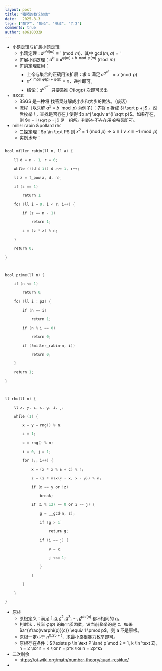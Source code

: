 ```yaml
---
layout: post
title: "猪猪的数论总结"
date:   2025-8-3
tags: ["数学", "数论", "总结", "7.2"]
comments: true
author: a06180339
---
```



- 小鸥定理与扩展小鸥定理
	- 小鸥定理：$a^{phi(m)} \equiv 1 \pmod m$，其中 $\gcd(m,a) = 1$
	- 扩展小鸥定理：$a^b \equiv a^{\varphi(m) + b \mod \varphi(m)} \pmod m$
	- 扩鸥定理应用：
		- 上帝与集合的正确用法扩展：求 $x$ 满足 $a^{a^{a^{a^{\cdots}}}} = x \pmod p$
		- $a^{x \mod \varphi(p) + \varphi(p)} = x$，递推即可。
		- 结论：$a^{a^{a^{a^{\cdots}}}}$ 只要递推 $O(\log p)$ 次即可求出
- BSGS
	- BSGS 是一种将 找答案分解成小步和大步的做法。（废话）
	- 流程（以求解 $a^x \equiv b \pmod p$ 为例子）：先将 x 拆成 $i \sqrt p + j$  。然后枚举 $i$ ，查找是否存在 $j$ 使得 $b a^j \equiv a^{i \sqrt p}$。如果存在，则 $x = i \sqrt p - j$ 是一组解。判断存不存在用哈希表即可。
- miller rabin & pollard rho
	- 二探定理：$p \in \text P$ 则 $x^2 = 1 \pmod p \Rightarrow x \equiv 1 \lor x \equiv -1 \pmod p$
	- 实例水母：

```cpp

bool miller_rabin(ll n, ll a) {

    ll d = n - 1, r = 0;

    while (!(d & 1)) d >>= 1, r++;

    ll z = f_pow(a, d, n);

    if (z == 1)

        return 1;

    for (ll i = 0; i < r; i++) {

        if (z == n - 1)

            return 1;

        z = (z * z) % n;

    }

    return 0;

}

  

bool prime(ll n) {

    if (n <= 1)

        return 0;

    for (ll i : p2) {

        if (n == i)

            return 1;

        if (n % i == 0)

            return 0;

        if (!miller_rabin(n, i))

            return 0;

    }

    return 1;

}

  

ll rho(ll n) {

    ll x, y, z, c, g, i, j;

    while (1) {

        x = y = rng() % n;

        z = 1;

        c = rng() % n;

        i = 0, j = 1;

        for (;; i++) {

            x = (x * x % n + c) % n;

            z = (z * max(y - x, x - y)) % n;

            if (x == y or !z)

                break;

            if (i % 127 == 0 or i == j) {

                g = __gcd(n, z);

                if (g > 1)

                    return g;

                if (i == j) {

                    y = x;

                    j <<= 1;

                }

            }

        }

    }

}
```

- 原根
	- 原根定义：满足 $1, g, g^2, g^3, \cdots, g^{phi(p)}$ 都不相同的 g。
	- 判断法：枚举 $\varphi(p)$ 的每个质因数，设当前枚举的是 c。如果 $a^{\frac{\varphi(p)}{c}} \equiv 1 \pmod p$，则 a 不是原根。
	- 原根一定小于 $n^{0.25 + \epsilon}$，求最小原根暴力枚举即可。
	- 原根存在条件：$(\exists p \in \text P \land p \mod 2 = 1, k \in \text Z), n = 2 \lor n = 4 \lor n = p^k \lor n = 2p^k$
- 二次剩余
	- https://oi-wiki.org/math/number-theory/quad-residue/
- 
